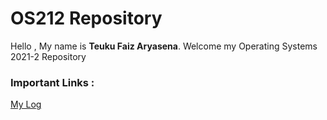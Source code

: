 # OS212 Repository

Hello , My name is **Teuku Faiz Aryasena**.
Welcome my Operating Systems 2021-2 Repository

### Important Links :
[My Log](https://teukufaiz.github.io/os212/TXT/mylog.txt)
